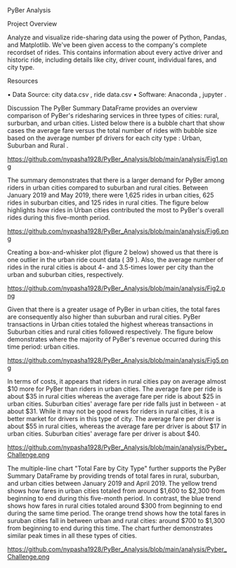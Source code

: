 PyBer  Analysis

Project Overview

Analyze and visualize ride-sharing data using the power of Python, Pandas, and Matplotlib.
We've been given access to the company's complete recordset of rides. This contains information about every active driver and historic ride, including details like city, driver count, individual fares, and city type.

Resources

•	Data Source: city data.csv , ride data.csv
•	Software: Anaconda , jupyter .

Discussion
The PyBer Summary DataFrame provides an overview comparison of PyBer's ridesharing services in three types of cities: rural, surburban, and urban cities. Listed below there is a  bubble chart that show cases the average fare versus the total number of rides with bubble size based on the average number pf drivers for each city type : Urban, Suburban and Rural .

https://github.com/nypasha1928/PyBer_Analysis/blob/main/analysis/Fig1.png

The summary demonstrates that there is a larger demand for PyBer among riders in urban cities compared to suburban and rural cities. Between January 2019 and May 2019, there were 1,625 rides in urban cities, 625 rides in suburban cities, and 125 rides in rural cities. The figure below highlights how rides in Urban cities contributed the most to PyBer's overall rides during this five-month period.

https://github.com/nypasha1928/PyBer_Analysis/blob/main/analysis/Fig6.png

Creating a box-and-whisker plot (figure 2 below) showed us that there is one outlier in the urban ride count data ( 39 ). Also, the average number of rides in the rural cities is about 4- and 3.5-times lower per city than the urban and suburban cities, respectively.

https://github.com/nypasha1928/PyBer_Analysis/blob/main/analysis/Fig2.png

Given that there is a greater usage of PyBer in urban cities, the total fares are consequently also higher than suburban and rural cities. PyBer transactions in Urban cities totaled the highest whereas transactions in Suburban cities and rural cities followed respectively.
The figure below demonstrates where the majority of PyBer's revenue occurred during this time period: urban cities.

https://github.com/nypasha1928/PyBer_Analysis/blob/main/analysis/Fig5.png

In terms of costs, it appears that riders in rural cities pay on average almost $10 more for PyBer than riders in urban cities. The average fare per ride is about $35 in rural cities whereas the average fare per ride is about $25 in urban cities. Suburban cities' average fare per ride falls just in between - at about $31. While it may not be good news for riders in rural cities, it is a better market for drivers in this type of city. The average fare per driver is about $55 in rural cities, whereas the average fare per driver is about $17 in urban cities. Suburban cities' average fare per driver is about $40.

https://github.com/nypasha1928/PyBer_Analysis/blob/main/analysis/Pyber_Challenge.png

The multiple-line chart "Total Fare by City Type" further supports the PyBer Summary DataFrame by providing trends of total fares in rural, suburban, and urban cities between January 2019 and April 2019. The yellow trend shows how fares in urban cities totaled from around $1,600 to $2,300 from beginning to end during this five-month period. In contrast, the blue trend shows how fares in rural cities totaled around $300 from beginning to end during the same time period. The orange trend shows how the total fares in suruban cities fall in between urban and rural cities: around $700 to $1,300 from beginning to end during this time. The chart further demonstrates similar peak times in all these types of cities. 

https://github.com/nypasha1928/PyBer_Analysis/blob/main/analysis/Pyber_Challenge.png


